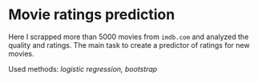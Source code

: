 # Movie ratings prediction

Here I scrapped more than 5000 movies from `imdb.com` and analyzed the quality and ratings. The main task to create a predictor of ratings for new movies.

Used methods: *logistic regression, bootstrap*
